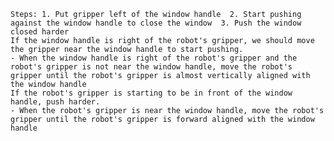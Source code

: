
    Steps: 1. Put gripper left of the window handle  2. Start pushing against the window handle to close the window  3. Push the window closed harder
    If the window handle is right of the robot's gripper, we should move the gripper near the window handle to start pushing.
    - When the window handle is right of the robot's gripper and the robot's gripper is not near the window handle, move the robot's gripper until the robot's gripper is almost vertically aligned with the window handle
    If the robot's gripper is starting to be in front of the window handle, push harder.
    - When the robot's gripper is near the window handle, move the robot's gripper until the robot's gripper is forward aligned with the window handle